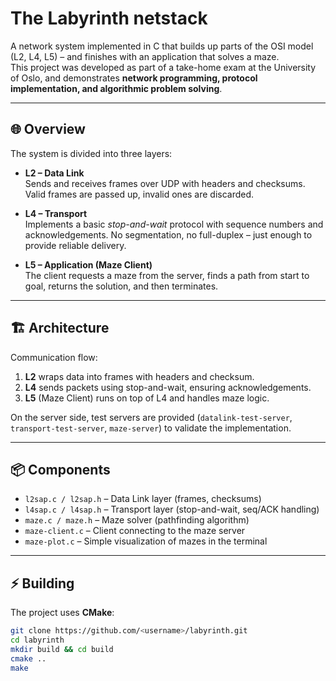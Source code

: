 # The Labyrinth netstack

A network system implemented in C that builds up parts of the OSI model (L2, L4, L5) – and finishes with an application that solves a maze.  
This project was developed as part of a take-home exam at the University of Oslo, and demonstrates **network programming, protocol implementation, and algorithmic problem solving**.  

---

## 🌐 Overview  

The system is divided into three layers:  

- **L2 – Data Link**  
  Sends and receives frames over UDP with headers and checksums. Valid frames are passed up, invalid ones are discarded.  

- **L4 – Transport**  
  Implements a basic *stop-and-wait* protocol with sequence numbers and acknowledgements. No segmentation, no full-duplex – just enough to provide reliable delivery.  

- **L5 – Application (Maze Client)**  
  The client requests a maze from the server, finds a path from start to goal, returns the solution, and then terminates.  

---

## 🏗️ Architecture  

Communication flow:  

1. **L2** wraps data into frames with headers and checksum.  
2. **L4** sends packets using stop-and-wait, ensuring acknowledgements.  
3. **L5** (Maze Client) runs on top of L4 and handles maze logic.  

On the server side, test servers are provided (`datalink-test-server`, `transport-test-server`, `maze-server`) to validate the implementation.  

---

## 📦 Components  

- `l2sap.c / l2sap.h` – Data Link layer (frames, checksums)  
- `l4sap.c / l4sap.h` – Transport layer (stop-and-wait, seq/ACK handling)  
- `maze.c / maze.h` – Maze solver (pathfinding algorithm)  
- `maze-client.c` – Client connecting to the maze server  
- `maze-plot.c` – Simple visualization of mazes in the terminal  

---

## ⚡ Building  

The project uses **CMake**:  

```bash
git clone https://github.com/<username>/labyrinth.git
cd labyrinth
mkdir build && cd build
cmake ..
make

